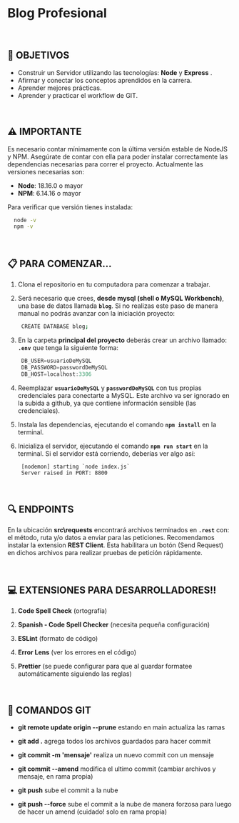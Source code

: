 # Blog Profesional

<br />

## **📌 OBJETIVOS**

-  Construir un Servidor utilizando las tecnologías: **Node** y **Express** .
-  Afirmar y conectar los conceptos aprendidos en la carrera.
-  Aprender mejores prácticas.
-  Aprender y practicar el workflow de GIT.

<br />

## **⚠️ IMPORTANTE**

Es necesario contar mínimamente con la última versión estable de NodeJS y NPM. Asegúrate de contar con ella para poder instalar correctamente las dependencias necesarias para correr el proyecto. Actualmente las versiones necesarias son:

-  **Node**: 18.16.0 o mayor
-  **NPM**: 6.14.16 o mayor

Para verificar que versión tienes instalada:

```bash
  node -v
  npm -v
```
<br />

## **📋 PARA COMENZAR...**

1. Clona el repositorio en tu computadora para comenzar a trabajar. 

2. Será necesario que crees, **desde mysql (shell o MySQL Workbench)**, una base de datos llamada **`blog`**. Si no realizas este paso de manera manual no podrás avanzar con la iniciación proyecto:

   ```bash
    CREATE DATABASE blog;
   ```

3. En la carpeta **principal del proyecto** deberás crear un archivo llamado: **`.env`** que tenga la siguiente forma:

   ```javascript
    DB_USER=usuarioDeMySQL
    DB_PASSWORD=passwordDeMySQL
    DB_HOST=localhost:3306
   ```

4. Reemplazar **`usuarioDeMySQL`** y **`passwordDeMySQL`** con tus propias credenciales para conectarte a MySQL. Este archivo va ser ignorado en la subida a github, ya que contiene información sensible (las credenciales).

5. Instala las dependencias, ejecutando el comando **`npm install`** en la terminal.

6. Inicializa el servidor, ejecutando el comando **`npm run start`** en la terminal. Si el servidor está corriendo, deberías ver algo así:

   ```
    [nodemon] starting `node index.js`
    Server raised in PORT: 8800
   ```

<br />

## **🔍 ENDPOINTS**

En la ubicación **src\requests** encontrará archivos terminados en **`.rest`** con: el método, ruta y/o datos a enviar para las peticiones.
Recomendamos instalar la extension **REST Client**. Esta habilitara un botón (Send Request) en dichos archivos para realizar pruebas de petición rápidamente.

<br />

## **💻 EXTENSIONES PARA DESARROLLADORES!!**

1. **Code Spell Check** (ortografía)

2. **Spanish - Code Spell Checker** (necesita pequeña configuración)

3. **ESLint** (formato de código)

4. **Error Lens** (ver los errores en el código)

5. **Prettier** (se puede configurar para que al guardar formatee automáticamente siguiendo las reglas)

<br />

## **🔄 COMANDOS GIT**

- **git remote update origin --prune** estando en main actualiza las ramas

- **git add .** agrega todos los archivos guardados para hacer commit

- **git commit -m 'mensaje'** realiza un nuevo commit con un mensaje

- **git commit --amend** modifica el ultimo commit (cambiar archivos y mensaje, en rama propia)

- **git push** sube el commit a la nube 

- **git push --force** sube el commit a la nube de manera forzosa para luego de hacer un amend (cuidado! solo en rama propia)
